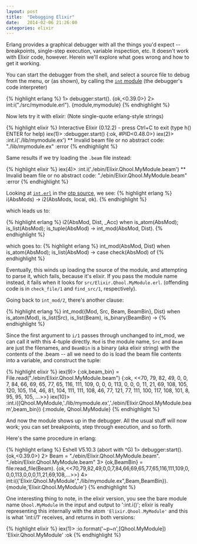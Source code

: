 ```yaml
---
layout: post
title:  "Debugging Elixir"
date:   2014-02-06 21:26:00
categories: elixir
---
```

Erlang provides a graphical debugger with all the things you'd expect -- breakpoints, single-step execution, variable inspection, etc.  It doesn't work with Elixir code, however.  Herein we'll explore what goes wrong and how to get it working.


You can start the debugger from the shell, and select a source file to debug from the menu, or (as shown), by calling the [`int` module](http://www.erlang.org/doc/man/int.html) (the debugger's code interpreter)

{% highlight erlang %}
1> debugger:start().
{ok,<0.39.0>}
2> int:i("./src/mymodule.erl").
{module,mymodule}
{% endhighlight %}

Now lets try it with elixir: (Note single-quote erlang-style strings)

{% highlight elixir %}
Interactive Elixir (0.12.2) - press Ctrl+C to exit (type h() ENTER for help)
iex(1)> :debugger.start()
{:ok, #PID<0.48.0>}
iex(2)> :int.i('./lib/mymodule.ex')
** Invalid beam file or no abstract code: "./lib/mymodule.ex"
:error
{% endhighlight %}

Same results if we try loading the `.beam` file instead:

{% highlight elixir %}
iex(4)> :int.i('./ebin/Elixir.Qhool.MyModule.beam')
** Invalid beam file or no abstract code: "./ebin/Elixir.Qhool.MyModule.beam"
:error
{% endhighlight %}

Looking at [`int.erl`](https://github.com/erlang/otp/blob/maint/lib/debugger/src/int.erl) in the [otp source](https://github.com/erlang/otp), we see:
{% highlight erlang %}
i(AbsMods) -> i2(AbsMods, local, ok).
{% endhighlight %}

which leads us to:

{% highlight erlang %}
i2(AbsMod, Dist, _Acc) when is_atom(AbsMod); is_list(AbsMod); is_tuple(AbsMod) ->
    int_mod(AbsMod, Dist).
{% endhighlight %}

which goes to:
{% highlight erlang %}
int_mod(AbsMod, Dist) when is_atom(AbsMod); is_list(AbsMod) ->
    case check(AbsMod) of
{% endhighlight %}

Eventually, this winds up loading the source of the module, and attempting to parse it, which fails, because it's elixir.  If you pass the module name instead, it fails when it looks for `src/Elixir.Qhool.MyModule.erl`. (offending code is in `check_file/1` and `find_src/1`, respectively).

Going back to `int_mod/2`, there's another clause:

{% highlight erlang %}
int_mod({Mod, Src, Beam, BeamBin}, Dist)
  when is_atom(Mod), is_list(Src), is_list(Beam), is_binary(BeamBin) ->
{% endhighlight %}

Since the first argument to `i/1` passes through unchanged to int_mod, we can call it with this 4-tuple directly.  `Mod` is the module name, `Src` and `Beam` are just the filenames, and `BeamBin` is a binary (aka elixir string) with the contents of the .beam -- all we need to do is load the beam file contents into a variable, and construct the tuple:

{% highlight elixir %}
iex(9)> {:ok,beam_bin} = File.read("./ebin/Elixir.Qhool.MyModule.beam")
{:ok,
 <<70, 79, 82, 49, 0, 0, 7, 84, 66, 69, 65, 77, 65, 116, 111, 109, 0, 0, 0, 113, 0, 0, 0, 11, 21, 69, 108, 105, 120, 105, 114, 46, 81, 104, 111, 111, 108, 46, 77, 121, 77, 111, 100, 117, 108, 101, 8, 95, 95, 105, ...>>}
iex(10)> :int.i({Qhool.MyModule,'./lib/mymodule.ex','./ebin/Elixir.Qhool.MyModule.beam',beam_bin})
{:module, Qhool.MyModule}
{% endhighlight %}

And now the module shows up in the debugger.  All the usual stuff will now work; you can set breakpoints, step through execution, and so forth.

Here's the same procedure in erlang:

{% highlight erlang %}
Eshell V5.10.3  (abort with ^G)
1> debugger:start().
{ok,<0.39.0>}
2> Beam = "./ebin/Elixir.Qhool.MyModule.beam".
"./ebin/Elixir.Qhool.MyModule.beam"
3> {ok,BeamBin} = file:read_file(Beam).
{ok,<<70,79,82,49,0,0,7,84,66,69,65,77,65,116,111,109,0,
      0,0,113,0,0,0,11,21,69,108,...>>}
4> int:i({'Elixir.Qhool.MyModule',"./lib/mymodule.ex",Beam,BeamBin}).
{module,'Elixir.Qhool.MyModule'}
{% endhighlight %}

One interesting thing to note, in the elixir version, you see the bare module name `Qhool.MyModule` in the input and output to ':int.i()'; elixir is really representing this internally with the atom `'Elixir.Qhool.MyModule'` and this is what 'int:i/1' receives, and returns in both versions:

{% highlight elixir %}
iex(1)> :io.format('~p~n',[Qhool.MyModule])
'Elixir.Qhool.MyModule'
:ok
{% endhighlight %}
